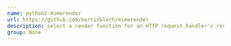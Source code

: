 ```yaml
---
name: python2-mimerender
url: https://github.com/martinblech/mimerender
description: select a render function for an HTTP request handler's result. URL : https://github.com/martinblech/mimerender Groups : None
group: None
---
```

